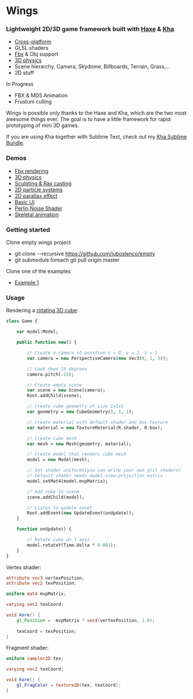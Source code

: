 # Wings

### Lightweight 2D/3D game framework built with [Haxe](https://github.com/HaxeFoundation/haxe) & [Kha](https://github.com/KTXSoftware/Kha/)

- [Cross-platform](http://kha.ktxsoftware.com/?systems)
- GLSL shaders
- [Fbx](https://github.com/ncannasse/h3d/tree/master/h3d/fbx) & Obj support
- [3D physics](https://github.com/gbpaul/cannon.hx)
- Scene hierarchy, Camera, Skydome, Billboards, Terrain, Grass,...
- 2D stuff

In Progress
- FBX & MD5 Animation
- Frustum culling

Wings is possible only thanks to the Haxe and Kha, which are the two most awesome things ever. The goal is to have a little framework for rapid prototyping of mini 3D games.

If you are using Kha together with Sublime Text, check out my [Kha Sublime Bundle](https://github.com/luboslenco/kha-sublime-bundle).

### Demos
- [Fbx rendering](https://googledrive.com/host/0B22ElR_OUmfdNzluUmJJZjZQZUU/index.html)
- [3D physics](https://googledrive.com/host/0B22ElR_OUmfdRUk0M24xUDR4VUU/index.html)
- [Sculpting & Ray casting](https://googledrive.com/host/0B22ElR_OUmfdWEhUN2VyUW5HWVk/index.html)
- [2D particle systems](https://googledrive.com/host/0B22ElR_OUmfdUkI4SDhFWnVlS2s/index.html)
- [2D parallax effect](https://googledrive.com/host/0B22ElR_OUmfdS1NLUjRBUEtJM1k/index.html)
- [Basic UI](https://googledrive.com/host/0B22ElR_OUmfdOUh6Y1hlVE1xM1U/index.html)
- [Perlin Noise Shader](https://googledrive.com/host/0B22ElR_OUmfddm1LRVpjbjFFUVE/index.html)
- [Skeletal animation](https://googledrive.com/host/0B22ElR_OUmfdZ1VIa0w2Rm1qNGM/index.html)

### Getting started
Clone empty wings project
- git clone --recursive https://github.com/luboslenco/empty
- git submodule foreach git pull origin master

Clone one of the examples
- [Example 1](https://github.com/luboslenco/example1)

### Usage
Rendering a [rotating 3D cube](https://googledrive.com/host/0B22ElR_OUmfddkFKczhfQ243LWs/index.html):
```haxe
class Game {

	var model:Model;

	public function new() {

		// Create a camera at position x = 0, y = 1, z = 3
		var camera = new PerspectiveCamera(new Vec3(0, 1, 3));

		// Look down 15 degrees
		camera.pitch(-15);

		// Create empty scene
		var scene = new Scene(camera);
		Root.addChild(scene);

		// Create cube geometry of size 1x1x1
		var geometry = new CubeGeometry(1, 1, 1);

		// Create material with default shader and box texture
		var material = new TextureMaterial(R.shader, R.box);

		// Create cube mesh
		var mesh = new Mesh(geometry, material);

		// Create model that renders cube mesh
		model = new Model(mesh);

		// Set shader uniforms(you can write your own glsl shaders)
		// Default shader needs model-view-projection matrix
		model.setMat4(model.mvpMatrix);

		// Add cube to scene
		scene.addChild(model);

		// Listen to update event
		Root.addEvent(new UpdateEvent(onUpdate));
	}

	function onUpdate() {

		// Rotate cube on Y axis
		model.rotateY(Time.delta * 0.001);
	}
}
```

Vertex shader:
```glsl
attribute vec3 vertexPosition;
attribute vec2 texPosition;

uniform mat4 mvpMatrix;

varying vec2 texCoord;

void kore() {
	gl_Position =  mvpMatrix * vec4(vertexPosition, 1.0);
	
	texCoord = texPosition;
}
```

Fragment shader:
```glsl
uniform sampler2D tex;

varying vec2 texCoord;

void kore() {
	gl_FragColor = texture2D(tex, texCoord);
}
```
